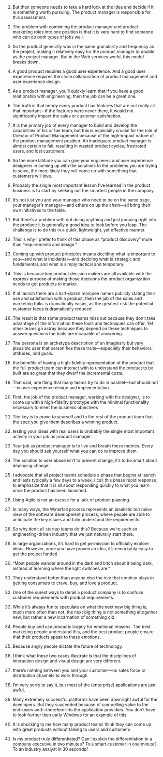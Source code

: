 1) But then someone needs to take a hard look at the idea and decide if it is something worth pursuing. The product manager is responsible for this assessment.

2) The problem with combining the product manager and product marketing roles into one position is that it is very hard to find someone who can do both types of jobs well.

3) So the product generally was in the same granularity and frequency as the project, making it relatively easy for the product manager to double as the project manager. But in the Web services world, this model breaks down.

4) A good product requires a good user experience. And a good user experience requires the close collaboration of product management and user experience design.

5) As a product manager, you’ll quickly learn that if you have a good relationship with engineering, then the job can be a great one.

6) The truth is that nearly every product has features that are not really all that important—if the features were never there, it would not significantly impact the sales or customer satisfaction.

7) It is the primary job of every manager to build and develop the capabilities of his or her team, but this is especially crucial for the role of Director of Product Management because of the high-impact nature of the product management position. An inadequate product manager is almost certain to fail, resulting in wasted product cycles, frustrated users, and lost customers.

8) So the more latitude you can give your engineers and user experience designers in coming up with the solutions to the problems you are trying to solve, the more likely they will come up with something that customers will love.

9) Probably the single most important lesson I’ve learned in the product business is to start by seeking out the smartest people in the company.

10) It’s not just you and your manager who need to be on the same page, your manager’s manager—and others on up the chain—all bring their own initiatives to the table.

11) But there’s a problem with not doing anything and just jumping right into the product: it is generally a good idea to look before you leap. The challenge is to do this in a quick, lightweight, yet effective manner.

12) This is why I prefer to think of this phase as “product discovery” more than “requirements and design.”

13) Coming up with product principles means deciding what is important to you—and what is incidental—and deciding what is strategic and fundamental, and what is simply tactical and temporary.

14) This is because key product decision makers are all available with the express purpose of making those decisions the product organization needs to get products to market.

15) If at launch there are a half-dozen marquee names publicly stating their use and satisfaction with a product, then the job of the sales and marketing folks is dramatically easier, as the greatest risk the potential customer faces is dramatically reduced.

16) The result is that some product teams miss out because they don’t take advantage of the information these tools and techniques can offer. Yet other teams go astray because they depend on these techniques to answer questions the tools are incapable of answering.

17) The persona is an archetype description of an imaginary but very plausible user that personifies these traits—especially their behaviors, attitudes, and goals.

18) the benefits of having a high-fidelity representation of the product that the full product team can interact with to understand the product to be built are so great that they dwarf the incremental costs.

19) That said, one thing that many teams try to do in parallel—but should not—is user experience design and implementation.

20) First, the job of the product manager, working with his designer, is to come up with a high-fidelity prototype with the minimal functionality necessary to meet the business objectives

21) The key is to prove to yourself and to the rest of the product team that the spec you give them describes a winning product.

22) testing your ideas with real users is probably the single most important activity in your job as product manager.

23) Your job as product manager is to live and breath these metrics. Every day you should ask yourself what you can do to improve them.

24) The solution to user abuse isn’t to prevent change, it’s to be smart about deploying change.

25) I advocate that all project teams schedule a phase that begins at launch and lasts typically a few days to a week. I call this phase rapid response, to emphasize that it is all about responding quickly to what you learn once the product has been launched.

26) Using Agile is not an excuse for a lack of product planning.

27) In many ways, the Waterfall process represents an idealistic but naïve view of the software development process, where people are able to anticipate the key issues and fully understand the requirements.

28) So why don’t all startup teams do this? Because we’re such an engineering-driven industry that we just naturally start there.

29) In large organizations, it’s hard to get permission to officially explore ideas. However, once you have proven an idea, it’s remarkably easy to get the project funded.

30) “Most people wander around in the dark and bitch about it being dark, instead of learning where the light switches are.”

31) They understand better than anyone else the role that emotion plays in getting consumers to crave, buy, and love a product.

32) One of the surest ways to derail a product company is to confuse customer requirements with product requirements.

33) While it’s always fun to speculate on what the next new big thing is, much more often than not, the next big thing is not something altogether new, but rather a new incarnation of something old.

34) People buy and use products largely for emotional reasons. The best marketing people understand this, and the best product people ensure that their products speak to these emotions.

35) Because angry people dictate the future of technology.

36) I think what these two cases illustrate is that the disciplines of interaction design and visual design are very different.

37) there’s nothing between you and your customer—no sales force or distribution channels to work through.

38) I’m very sorry to say it, but most of the (enterprise) applications are just awful.

39) Many extremely successful platforms have been downright awful for the developers. But they succeeded because of compelling value to the end-users and—therefore—to the application providers. You don’t have to look further than early Windows for an example of this.

40) It is shocking to me how many product teams think they can come up with great products without talking to users and customers.

41) Is my product truly differentiated? Can I explain the differentiation to a company executive in two minutes? To a smart customer in one minute? To an industry analyst in 30 seconds?